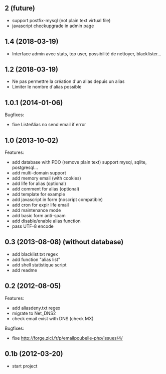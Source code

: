 ## 2 (future)

  - support postfix-mysql (not plain text virtual file)
  - javascript checkupgrade in admin page

## 1.4 (2018-03-19)

 - Interface admin avec stats, top user, possibilité de nettoyer, blacklister...

## 1.2 (2018-03-19)

  - Ne pas permettre la création d'un alias depuis un alias
  - Limiter le nombre d'alias possible 

## 1.0.1 (2014-01-06)

Bugfixes:

  - fixe ListeAlias no send email if error

## 1.0 (2013-10-02)

Features:

  - add database with PDO (remove plain text) 
		support mysql, sqlite, postgresql...
  - add multi-domain support
  - add memory email (with cookies)
  - add life for alias (optional)
  - add comment for alias (optional)
  - add template for example
  - add javascript in form (noscript compatible)
  - add cron for expir life email
  - add maintenance mode
  - add basic form anti-spam
  - add disable/enable alias function
  - pass UTF-8 encode

## 0.3 (2013-08-08) (without database)

  - add blacklist.txt regex
  - add function "alias list" 
  - add shell statistique script 
  - add readme

## 0.2 (2012-08-05)

Features:

  - add aliasdeny.txt regex
  - migrate to Net_DNS2
  - check email exist with DNS (check MX)

Bugfixes:

   - fixe http://forge.zici.fr/p/emailpoubelle-php/issues/4/

## 0.1b (2012-03-20)

  - start project

